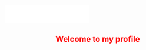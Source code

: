 <img src="https://github.com/MikLomonosov/MikLomonosov/blob/main/Content/header.svg" size="50%" rotate="180"/>
<p>
  <h2 style="color:red" align="center">Welcome to my profile</h2>
</p>
